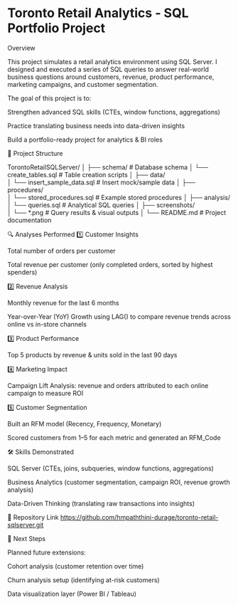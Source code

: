 # Toronto Retail Analytics - SQL Portfolio Project
Overview

This project simulates a retail analytics environment using SQL Server.
I designed and executed a series of SQL queries to answer real-world business questions around customers, revenue, product performance, marketing campaigns, and customer segmentation.

The goal of this project is to:

Strengthen advanced SQL skills (CTEs, window functions, aggregations)

Practice translating business needs into data-driven insights

Build a portfolio-ready project for analytics & BI roles

📂 Project Structure

TorontoRetailSQLServer/
│
├── schema/                # Database schema
│   └── create_tables.sql  # Table creation scripts
│
├── data/                  
│   └── insert_sample_data.sql  # Insert mock/sample data
│
├── procedures/            
│   └── stored_procedures.sql   # Example stored procedures
│
├── analysis/              
│   └── queries.sql        # Analytical SQL queries
│
├── screenshots/           
│   └── *.png              # Query results & visual outputs
│
└── README.md              # Project documentation

🔍 Analyses Performed
1️⃣ Customer Insights

Total number of orders per customer

Total revenue per customer (only completed orders, sorted by highest spenders)

2️⃣ Revenue Analysis

Monthly revenue for the last 6 months

Year-over-Year (YoY) Growth using LAG() to compare revenue trends across online vs in-store channels

3️⃣ Product Performance

Top 5 products by revenue & units sold in the last 90 days

4️⃣ Marketing Impact

Campaign Lift Analysis: revenue and orders attributed to each online campaign to measure ROI

5️⃣ Customer Segmentation

Built an RFM model (Recency, Frequency, Monetary)

Scored customers from 1–5 for each metric and generated an RFM_Code

🛠️ Skills Demonstrated

SQL Server (CTEs, joins, subqueries, window functions, aggregations)

Business Analytics (customer segmentation, campaign ROI, revenue growth analysis)

Data-Driven Thinking (translating raw transactions into insights)

📎 Repository Link
https://github.com/hmpaththini-durage/toronto-retail-sqlserver.git

🚀 Next Steps

Planned future extensions:

Cohort analysis (customer retention over time)

Churn analysis setup (identifying at-risk customers)

Data visualization layer (Power BI / Tableau)